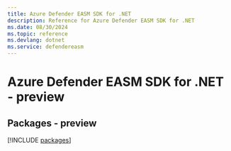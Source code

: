 ```yaml
---
title: Azure Defender EASM SDK for .NET
description: Reference for Azure Defender EASM SDK for .NET
ms.date: 08/30/2024
ms.topic: reference
ms.devlang: dotnet
ms.service: defendereasm
---
```

# Azure Defender EASM SDK for .NET - preview
## Packages - preview
[!INCLUDE [packages](defender-easm-index.md)]
